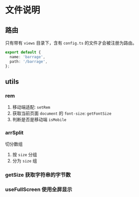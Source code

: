 # 文件说明

## 路由

只有带有 `views` 目录下，含有 `config.ts` 的文件才会被注册为路由。

```ts
export default {
  name: 'barrage',
  path: '/barrage',
};
```

## utils

### rem

1. 移动端适配: `setRem`
2. 获取当前页面 `document` 的 `font-size`: `getFontSize`
3. 判断是否是移动端 `isMobile`

### arrSplit

切分数组

1. 按 `size` 分组
2. 分为 `size` 组

### getSize 获取字符串的字节数

### useFullScreen 使用全屏显示
